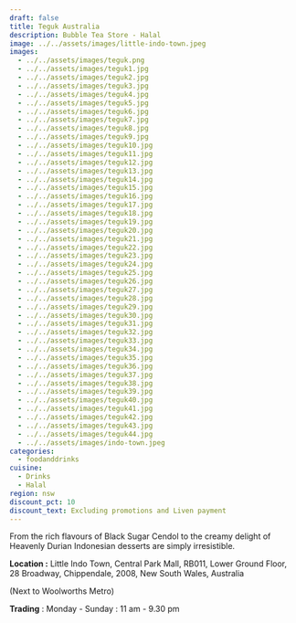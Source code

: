 ```yaml
---
draft: false
title: Teguk Australia
description: Bubble Tea Store - Halal
image: ../../assets/images/little-indo-town.jpeg
images:
  - ../../assets/images/teguk.png
  - ../../assets/images/teguk1.jpg
  - ../../assets/images/teguk2.jpg
  - ../../assets/images/teguk3.jpg
  - ../../assets/images/teguk4.jpg
  - ../../assets/images/teguk5.jpg
  - ../../assets/images/teguk6.jpg
  - ../../assets/images/teguk7.jpg
  - ../../assets/images/teguk8.jpg
  - ../../assets/images/teguk9.jpg
  - ../../assets/images/teguk10.jpg
  - ../../assets/images/teguk11.jpg
  - ../../assets/images/teguk12.jpg
  - ../../assets/images/teguk13.jpg
  - ../../assets/images/teguk14.jpg
  - ../../assets/images/teguk15.jpg
  - ../../assets/images/teguk16.jpg
  - ../../assets/images/teguk17.jpg
  - ../../assets/images/teguk18.jpg
  - ../../assets/images/teguk19.jpg
  - ../../assets/images/teguk20.jpg
  - ../../assets/images/teguk21.jpg
  - ../../assets/images/teguk22.jpg
  - ../../assets/images/teguk23.jpg
  - ../../assets/images/teguk24.jpg
  - ../../assets/images/teguk25.jpg
  - ../../assets/images/teguk26.jpg
  - ../../assets/images/teguk27.jpg
  - ../../assets/images/teguk28.jpg
  - ../../assets/images/teguk29.jpg
  - ../../assets/images/teguk30.jpg
  - ../../assets/images/teguk31.jpg
  - ../../assets/images/teguk32.jpg
  - ../../assets/images/teguk33.jpg
  - ../../assets/images/teguk34.jpg
  - ../../assets/images/teguk35.jpg
  - ../../assets/images/teguk36.jpg
  - ../../assets/images/teguk37.jpg
  - ../../assets/images/teguk38.jpg
  - ../../assets/images/teguk39.jpg
  - ../../assets/images/teguk40.jpg
  - ../../assets/images/teguk41.jpg
  - ../../assets/images/teguk42.jpg
  - ../../assets/images/teguk43.jpg
  - ../../assets/images/teguk44.jpg
  - ../../assets/images/indo-town.jpeg
categories:
  - foodanddrinks
cuisine:
  - Drinks
  - Halal
region: nsw
discount_pct: 10
discount_text: Excluding promotions and Liven payment
---
```

From the rich flavours of Black Sugar Cendol to the creamy delight of Heavenly Durian Indonesian desserts are simply irresistible.

**Location :** Little Indo Town, Central Park Mall, RB011, Lower Ground Floor, 28 Broadway, Chippendale, 2008, New South Wales, Australia

(Next to Woolworths Metro)

**Trading** : Monday - Sunday : 11 am - 9.30 pm
